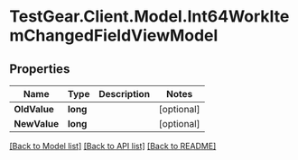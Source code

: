 # TestGear.Client.Model.Int64WorkItemChangedFieldViewModel

## Properties

Name | Type | Description | Notes
------------ | ------------- | ------------- | -------------
**OldValue** | **long** |  | [optional] 
**NewValue** | **long** |  | [optional] 

[[Back to Model list]](../README.md#documentation-for-models) [[Back to API list]](../README.md#documentation-for-api-endpoints) [[Back to README]](../README.md)

